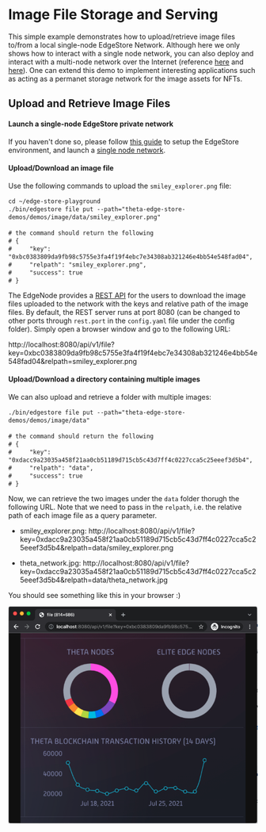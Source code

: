 # Image File Storage and Serving

This simple example demonstrates how to upload/retrieve image files to/from a local single-node EdgeStore Network. Although here we only shows how to interact with a single node network, you can also deploy and interact with a multi-node network over the Internet (reference [here](../website/README.md#demo-for-local-multiple-node-network) and [here](../website/README.md#multi-node-network-over-the-internet)). One can extend this demo to implement interesting applications such as acting as a permanet storage network for the image assets for NFTs.

## Upload and Retrieve Image Files

#### Launch a single-node EdgeStore private network

If you haven't done so, please follow [this guide](../../docs/SETUP.md#edgestore-setup) to setup the EdgeStore environment, and launch a [single node network]((../../docs/SETUP.md#launch-a-single-node-edgestore-private-network)).

#### Upload/Download an image file

Use the following commands to upload the `smiley_explorer.png` file:

```shell
cd ~/edge-store-playground
./bin/edgestore file put --path="theta-edge-store-demos/demos/image/data/smiley_explorer.png"

# the command should return the following
# {
#     "key": "0xbc0383809da9fb98c5755e3fa4f19f4ebc7e34308ab321246e4bb54e548fad04",
#     "relpath": "smiley_explorer.png",
#     "success": true
# }
```

The EdgeNode provides a [REST API](../../docs/API.md#rest-apis) for the users to download the image files uploaded to the network with the keys and relative path of the image files. By default, the REST server runs at port 8080 (can be changed to other ports through `rest.port` in the `config.yaml` file under the config folder). Simply open a browser window and go to the following URL:

http://localhost:8080/api/v1/file?key=0xbc0383809da9fb98c5755e3fa4f19f4ebc7e34308ab321246e4bb54e548fad04&relpath=smiley_explorer.png

#### Upload/Download a directory containing multiple images

We can also upload and retrieve a folder with multiple images:

```shell
./bin/edgestore file put --path="theta-edge-store-demos/demos/image/data"

# the command should return the following
# {
#     "key": "0xdacc9a23035a458f21aa0cb51189d715cb5c43d7ff4c0227cca5c25eeef3d5b4",
#     "relpath": "data",
#     "success": true
# }
```

Now, we can retrieve the two images under the `data` folder thorugh the following URL. Note that we need to pass in the `relpath`, i.e. the relative path of each image file as a query parameter.

- smiley_explorer.png: http://localhost:8080/api/v1/file?key=0xdacc9a23035a458f21aa0cb51189d715cb5c43d7ff4c0227cca5c25eeef3d5b4&relpath=data/smiley_explorer.png

- theta_network.jpg: http://localhost:8080/api/v1/file?key=0xdacc9a23035a458f21aa0cb51189d715cb5c43d7ff4c0227cca5c25eeef3d5b4&relpath=data/theta_network.jpg

You should see something like this in your browser :)

![Image Hosting Demo](../../docs/showcase/01-image-hosting.png)